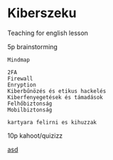 # Kiberszeku
Teaching for english lesson

5p brainstorming
    
    Mindmap
    
    2FA
    Firewall
    Enryption
    Kiberbűnözés és etikus hackelés
    Kiberfenyegetések és támadások
    Felhőbiztonság
    Mobilbiztonság
    
    kartyara felirni es kihuzzak
10p kahoot/quizizz
  

[asd](https://youtube.com)
